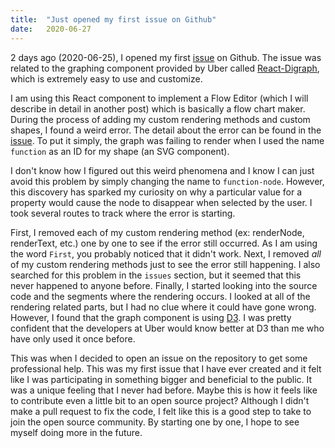 ```yaml
---
title:  "Just opened my first issue on Github"
date:   2020-06-27
---
```

2 days ago (2020-06-25), I opened my first [issue](https://github.com/uber/react-digraph/issues/227) on Github.
The issue was related to the graphing component provided by Uber called [React-Digraph](https://github.com/uber/react-digraph), which is extremely easy to use and customize.

I am using this React component to implement a Flow Editor (which I will describe in detail in another post) which is basically a flow chart maker.
During the process of adding my custom rendering methods and custom shapes, I found a weird error.
The detail about the error can be found in the [issue](https://github.com/uber/react-digraph/issues/227). To put it simply, the graph was failing to render when I used the name `function` as an ID for my shape (an SVG component).

I don't know how I figured out this weird phenomena and I know I can just avoid this problem by simply changing the name to `function-node`.
However, this discovery has sparked my curiosity on why a particular value for a property would cause the node to disappear when selected by the user.
I took several routes to track where the error is starting.

First, I removed each of my custom rendering method (ex: renderNode, renderText, etc.) one by one to see if the error still occurred.
As I am using the word `First`, you probably noticed that it didn't work.
Next, I removed *all* of my custom rendering methods just to see the error still happening.
I also searched for this problem in the `issues` section, but it seemed that this never happened to anyone before.
Finally, I started looking into the source code and the segments where the rendering occurs.
I looked at all of the rendering related parts, but I had no clue where it could have gone wrong.
However, I found that the graph component is using [D3](https://d3js.org/).
I was pretty confident that the developers at Uber would know better at D3 than me who have only used it once before.

This was when I decided to open an issue on the repository to get some professional help.
This was my first issue that I have ever created and it felt like I was participating in something bigger and beneficial to the public.
It was a unique feeling that I never had before.
Maybe this is how it feels like to contribute even a little bit to an open source project?
Although I didn't make a pull request to fix the code, I felt like this is a good step to take to join the open source community.
By starting one by one, I hope to see myself doing more in the future.